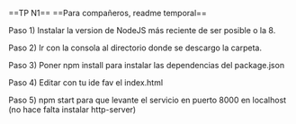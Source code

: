 ==TP N1==
==Para compañeros, readme temporal==

Paso 1) Instalar la version de NodeJS más reciente de ser posible o la 8.

Paso 2) Ir con la consola al directorio donde se descargo la carpeta.

Paso 3) Poner npm install para instalar las dependencias del package.json

Paso 4) Editar con tu ide fav el index.html

Paso 5) npm start para que levante el servicio en puerto 8000 en localhost (no hace falta instalar http-server)

